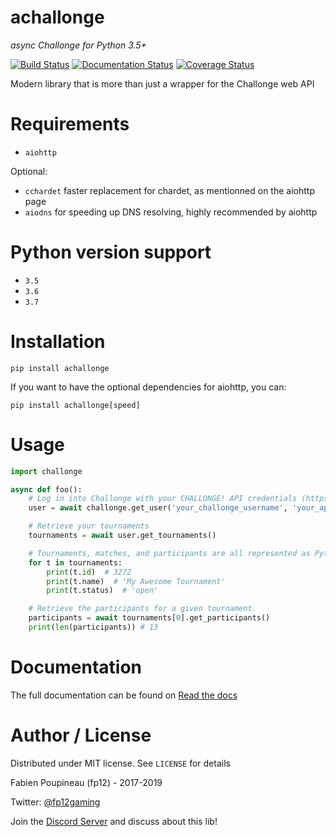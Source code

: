 # achallonge
*async Challonge for Python 3.5+*

[![Build Status](https://travis-ci.org/fp12/achallonge.svg?branch=master)](https://travis-ci.org/fp12/achallonge)
[![Documentation Status](https://readthedocs.org/projects/achallonge/badge/?version=latest)](http://achallonge.readthedocs.io/en/latest/?badge=latest)
[![Coverage Status](https://coveralls.io/repos/github/fp12/achallonge/badge.svg?branch=master)](https://coveralls.io/github/fp12/achallonge?branch=master)


Modern library that is more than just a wrapper for the Challonge web API


# Requirements

* `aiohttp`

Optional:
 * `cchardet` faster replacement for chardet, as mentionned on the aiohttp page
 * `aiodns` for speeding up DNS resolving, highly recommended by aiohttp

# Python version support

* `3.5`
* `3.6`
* `3.7`

# Installation

    pip install achallonge

If you want to have the optional dependencies for aiohttp, you can:

    pip install achallonge[speed]

# Usage

```python
import challonge

async def foo():
    # Log in into Challonge with your CHALLONGE! API credentials (https://challonge.com/settings/developer).
    user = await challonge.get_user('your_challonge_username', 'your_api_key')

    # Retrieve your tournaments
    tournaments = await user.get_tournaments()

    # Tournaments, matches, and participants are all represented as Python classes
    for t in tournaments:
        print(t.id)  # 3272
        print(t.name)  # 'My Awesome Tournament'
        print(t.status)  # 'open'

    # Retrieve the participants for a given tournament.
    participants = await tournaments[0].get_participants()
    print(len(participants)) # 13
```

# Documentation

The full documentation can be found on [Read the docs](http://achallonge.readthedocs.io/en/latest/index.html)

# Author / License

Distributed under MIT license. See `LICENSE` for details

Fabien Poupineau (fp12) - 2017-2019

Twitter: [@fp12gaming](https://twitter.com/fp12gaming)

Join the [Discord Server](https://discord.gg/KSRxBav) and discuss about this lib!
